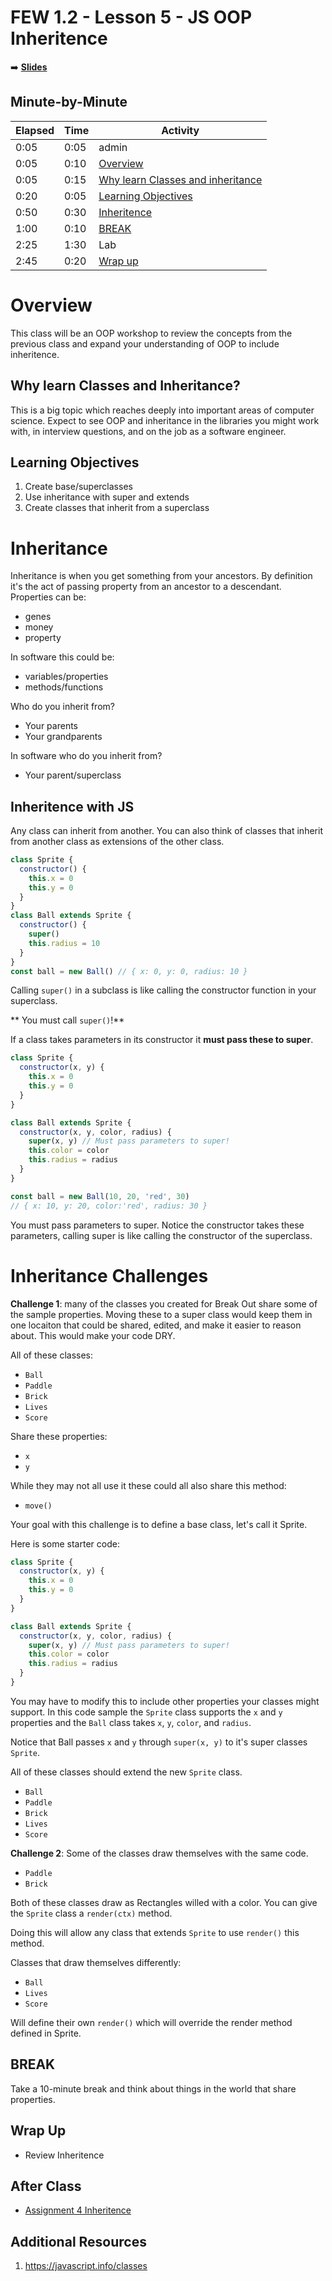 <!-- .slide: data-background="./Images/header.svg" data-background-repeat="none" data-background-size="40% 40%" data-background-position="center 10%" class="header" -->
# FEW 1.2 - Lesson 5 - JS OOP Inheritence

<!-- Put a link to the slides so that students can find them -->

➡️ [**Slides**](/Syllabus-Template/Slides/Lesson1.html ':ignore')

<!-- > -->

## Minute-by-Minute

| **Elapsed** | **Time** | **Activity** |
| ----------- | --------- | ------------ |
| 0:05 | 0:05 | admin |
| 0:05 | 0:10 | [Overview](#overview) |
| 0:05 | 0:15 | [Why learn Classes and inheritance](#why-learn-classes-and-inheritance) |
| 0:20 | 0:05 | [Learning Objectives](#learning-objectives) |
| 0:50 | 0:30 | [Inheritence](#inheritence) |
| 1:00 | 0:10 | [BREAK](#break) |
| 2:25 | 1:30 | Lab |
| 2:45 | 0:20 | [Wrap up](#wrap-up) |

<!-- > -->

# Overview

This class will be an OOP workshop to review the concepts from the previous class and expand your understanding of OOP to include inheritence.

<!-- > -->

## Why learn Classes and Inheritance?

This is a big topic which reaches deeply into important areas of computer science. Expect to see OOP and inheritance in the libraries you might work with, in interview questions, and on the job as a software engineer. 

<!-- > -->

## Learning Objectives

1. Create base/superclasses 
1. Use inheritance with super and extends
1. Create classes that inherit from a superclass

<!-- > -->

# Inheritance 

Inheritance is when you get something from your ancestors. By definition it's the act of passing property from an ancestor to a descendant. Properties can be: 

- genes
- money
- property

<!-- > -->

In software this could be: 

- variables/properties
- methods/functions

<!-- > -->

Who do you inherit from? 

- Your parents
- Your grandparents

<!-- > -->

In software who do you inherit from?

- Your parent/superclass

<!-- > -->

## Inheritence with JS

Any class can inherit from another. You can also think of classes that inherit from another class as extensions of the other class. 

```js
class Sprite {
  constructor() {
    this.x = 0
    this.y = 0
  }
}
class Ball extends Sprite {
  constructor() {
    super()
    this.radius = 10
  }
}
const ball = new Ball() // { x: 0, y: 0, radius: 10 }
```

<!-- > -->

Calling `super()` in a subclass is like calling the constructor function in your superclass. 

** You must call `super()`!**

<!-- > -->

If a class takes parameters in its constructor it **must pass these to super**. 

```js
class Sprite {
  constructor(x, y) {
    this.x = 0
    this.y = 0
  }
}

class Ball extends Sprite {
  constructor(x, y, color, radius) {
    super(x, y) // Must pass parameters to super!
    this.color = color
    this.radius = radius
  }
}

const ball = new Ball(10, 20, 'red', 30) 
// { x: 10, y: 20, color:'red', radius: 30 }
```

You must pass parameters to super. Notice the constructor takes these parameters, calling super is like calling the constructor of the superclass. 

<!-- > -->

# Inheritance Challenges

**Challenge 1**: many of the classes you created for Break Out share some of the sample properties. Moving these to a super class would keep them in one locaiton that could be shared, edited, and make it easier to reason about. This would make your code DRY. 

All of these classes: 

- `Ball`
- `Paddle`
- `Brick`
- `Lives`
- `Score` 

Share these properties: 

- `x`
- `y`

While they may not all use it these could all also share this method: 

- `move()`

Your goal with this challenge is to define a base class, let's call it Sprite. 

Here is some starter code: 

```js
class Sprite {
  constructor(x, y) {
    this.x = 0
    this.y = 0
  }
}

class Ball extends Sprite {
  constructor(x, y, color, radius) {
    super(x, y) // Must pass parameters to super!
    this.color = color
    this.radius = radius
  }
}
```

You may have to modify this to include other properties your classes might support. In this code sample the `Sprite` class supports the `x` and `y` properties and the `Ball` class takes `x`, `y`, `color`, and `radius`.

Notice that Ball passes `x` and `y` through `super(x, y)` to it's super classes `Sprite`. 

All of these classes should extend the new `Sprite` class. 

- `Ball`
- `Paddle`
- `Brick`
- `Lives`
- `Score`

**Challenge 2**: Some of the classes draw themselves with the same code. 

- `Paddle`
- `Brick`

Both of these classes draw as Rectangles willed with a color. You can give the `Sprite` class a `render(ctx)` method. 

Doing this will allow any class that extends `Sprite` to use `render()` this method. 

Classes that draw themselves differently:

- `Ball`
- `Lives`
- `Score`

Will define their own `render()` which will override the render method defined in Sprite.

<!-- > -->

<!-- .slide: data-background="#087CB8" -->
## BREAK

Take a 10-minute break and think about things in the world that share properties. 

<!-- > -->

## Wrap Up

- Review Inheritence

<!-- > -->

## After Class 

- [Assignment 4 Inheritence](../Assignments/Assignment-4-Inheritance.md)

<!-- > -->

## Additional Resources

1. https://javascript.info/classes

